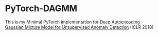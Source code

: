 # PyTorch-DAGMM
This is my Minimal PyTorch implementation for [Deep Autoencoding Gaussian Mixture Model for Unsupervised Anomaly Detection](https://openreview.net/pdf?id=BJJLHbb0) (ICLR 2018)
